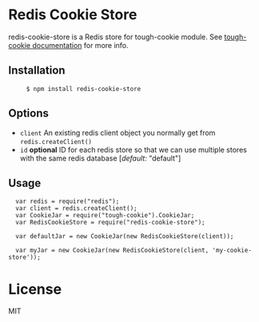 # Redis Cookie Store

redis-cookie-store is a Redis store for tough-cookie module. See
[tough-cookie documentation](https://github.com/goinstant/tough-cookie#constructionstore--new-memorycookiestore-rejectpublicsuffixes) for more info.

## Installation

         $ npm install redis-cookie-store

## Options

  * `client` An existing redis client object you normally get from `redis.createClient()`
  * `id` **optional** ID for each redis store so that we can use multiple stores with the same redis database [*default:* "default"]

## Usage

      var redis = require("redis");
      var client = redis.createClient();
      var CookieJar = require("tough-cookie").CookieJar;
      var RedisCookieStore = require("redis-cookie-store");

      var defaultJar = new CookieJar(new RedisCookieStore(client));
      
      var myJar = new CookieJar(new RedisCookieStore(client, 'my-cookie-store'));

# License 
  
  MIT
